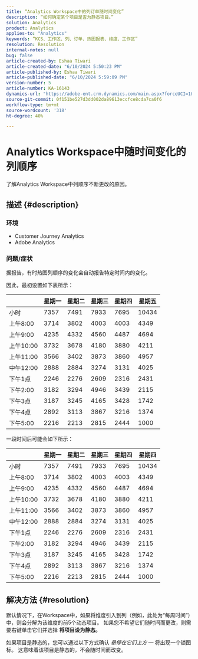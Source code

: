 ```yaml
---
title: “Analytics Workspace中的列订单随时间变化”
description: “如何确定某个项目是否为静态项目。”
solution: Analytics
product: Analytics
applies-to: "Analytics"
keywords: “KCS、工作区、列、订单、热图报表、维度、工作区”
resolution: Resolution
internal-notes: null
bug: false
article-created-by: Eshaa Tiwari
article-created-date: "6/10/2024 5:50:23 PM"
article-published-by: Eshaa Tiwari
article-published-date: "6/10/2024 5:59:09 PM"
version-number: 5
article-number: KA-16143
dynamics-url: "https://adobe-ent.crm.dynamics.com/main.aspx?forceUCI=1&pagetype=entityrecord&etn=knowledgearticle&id=b37545e7-5127-ef11-840a-00224803cdc1"
source-git-commit: 0f151be527d3dd002da89613eccfce8cda7ca0f6
workflow-type: tm+mt
source-wordcount: '318'
ht-degree: 40%

---
```


# Analytics Workspace中随时间变化的列顺序


了解Analytics Workspace中列顺序不断更改的原因。

## 描述 {#description}


### <b>环境</b>

- Customer Journey Analytics
- Adobe Analytics


### <b>问题/症状</b>

据报告，有时热图列顺序的变化会自动报告特定时间内的变化。

因此，最初设置如下表所示：


|   | 星期一 | 星期二 | 星期三 | 星期四 | 星期五 |
| --- | --- | --- | --- | --- | --- |
| 小时 | 7357 | 7491 | 7933 | 7695 | 10434 |
| 上午8:00 | 3714 | 3802 | 4003 | 4003 | 4349 |
| 上午9:00 | 4235 | 4332 | 4560 | 4487 | 4694 |
| 上午10:00 | 3732 | 3678 | 4180 | 3880 | 4211 |
| 上午11:00 | 3566 | 3402 | 3873 | 3860 | 4957 |
| 中午12:00 | 2888 | 2884 | 3274 | 3131 | 4025 |
| 下午1点 | 2246 | 2276 | 2609 | 2316 | 2431 |
| 下午2:00 | 3182 | 3294 | 4946 | 3439 | 2115 |
| 下午3点 | 3187 | 3245 | 4165 | 3428 | 1742 |
| 下午4点 | 2892 | 3113 | 3867 | 3216 | 1374 |
| 下午5:00 | 2216 | 2213 | 2815 | 2444 | 1000 |


一段时间后可能会如下所示：


|   | 星期一 | 星期二 | 星期三 | 星期四 | 星期四 |
| --- | --- | --- | --- | --- | --- |
| 小时 | 7357 | 7491 | 7933 | 7695 | 10434 |
| 上午8:00 | 3714 | 3802 | 4003 | 4003 | 4349 |
| 上午9:00 | 4235 | 4332 | 4560 | 4487 | 4694 |
| 上午10:00 | 3732 | 3678 | 4180 | 3880 | 4211 |
| 上午11:00 | 3566 | 3402 | 3873 | 3860 | 4957 |
| 中午12:00 | 2888 | 2884 | 3274 | 3131 | 4025 |
| 下午1点 | 2246 | 2276 | 2609 | 2316 | 2431 |
| 下午2:00 | 3182 | 3294 | 4946 | 3439 | 2115 |
| 下午3点 | 3187 | 3245 | 4165 | 3428 | 1742 |
| 下午4点 | 2892 | 3113 | 3867 | 3216 | 1374 |
| 下午5:00 | 2216 | 2213 | 2815 | 2444 | 1000 |



## 解决方法 {#resolution}


默认情况下，在Workspace中，如果将维度引入到列（例如，此处为“每周时间”）中，则会分解为该维度的前5个动态项目。 如果您不希望它们随时间而更改，则需要右键单击它们并选择 <b>将项目设为静态。</b>

如果项目是静态的，您可以通过以下方式确认 *悬停在它们上方*  — 将出现一个锁图标。 这意味着该项目是静态的，不会随时间而改变。
